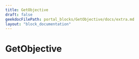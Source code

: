 ```yaml
---
title: GetObjective
draft: false
geekdocFilePath: portal_blocks/GetObjective/docs/extra.md
layout: "block_documentation"
---
```

# GetObjective